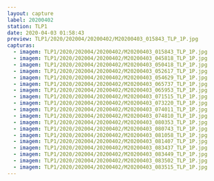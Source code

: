 ```yaml
---
layout: capture
label: 20200402
station: TLP1
date: 2020-04-03 01:58:43
preview: TLP1/2020/202004/20200402/M20200403_015843_TLP_1P.jpg
capturas:
  - imagem: TLP1/2020/202004/20200402/M20200403_015843_TLP_1P.jpg
  - imagem: TLP1/2020/202004/20200402/M20200403_045818_TLP_1P.jpg
  - imagem: TLP1/2020/202004/20200402/M20200403_050418_TLP_1P.jpg
  - imagem: TLP1/2020/202004/20200402/M20200403_052617_TLP_1P.jpg
  - imagem: TLP1/2020/202004/20200402/M20200403_054629_TLP_1P.jpg
  - imagem: TLP1/2020/202004/20200402/M20200403_065737_TLP_1P.jpg
  - imagem: TLP1/2020/202004/20200402/M20200403_065953_TLP_1P.jpg
  - imagem: TLP1/2020/202004/20200402/M20200403_071515_TLP_1P.jpg
  - imagem: TLP1/2020/202004/20200402/M20200403_073220_TLP_1P.jpg
  - imagem: TLP1/2020/202004/20200402/M20200403_074011_TLP_1P.jpg
  - imagem: TLP1/2020/202004/20200402/M20200403_074810_TLP_1P.jpg
  - imagem: TLP1/2020/202004/20200402/M20200403_080353_TLP_1P.jpg
  - imagem: TLP1/2020/202004/20200402/M20200403_080743_TLP_1P.jpg
  - imagem: TLP1/2020/202004/20200402/M20200403_081058_TLP_1P.jpg
  - imagem: TLP1/2020/202004/20200402/M20200403_081407_TLP_1P.jpg
  - imagem: TLP1/2020/202004/20200402/M20200403_083437_TLP_1P.jpg
  - imagem: TLP1/2020/202004/20200402/M20200403_083449_TLP_1P.jpg
  - imagem: TLP1/2020/202004/20200402/M20200403_083502_TLP_1P.jpg
  - imagem: TLP1/2020/202004/20200402/M20200403_083515_TLP_1P.jpg
---
```


